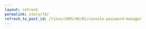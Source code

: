 ```yaml
---
layout: refresh
permalink: story/74/
refresh_to_post_id: /linux/2005/06/01/console-password-manager
---
```

